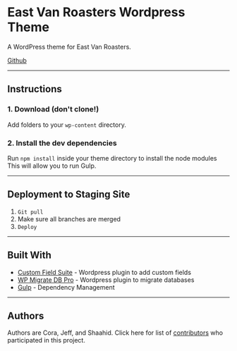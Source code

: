 # East Van Roasters Wordpress Theme

A WordPress theme for East Van Roasters.

[Github](https://github.com/redacademy/evr-summer-2017)

---

## Instructions

### 1. Download (don't clone!)

Add folders to your `wp-content` directory.

### 2. Install the dev dependencies

Run `npm install` inside your theme directory to install the node modules This will allow you to run Gulp.

---

## Deployment to Staging Site

  1. `Git pull`
  2. Make sure all branches are merged
  3. `Deploy`

---

## Built With

  - [Custom Field Suite](https://www.http://customfieldsuite.com/) - Wordpress plugin to add custom fields
  - [WP Migrate DB Pro](https://deliciousbrains.com/wp-migrate-db-pro/) - Wordpress plugin to migrate databases
  - [Gulp](https://http://gulpjs.com/) - Dependency Management

--- 

## Authors

Authors are Cora, Jeff, and Shaahid.
Click here for list of [contributors](https://github.com/redacademy/evr-summer-2017/graphs/contributors/) who participated in this project.